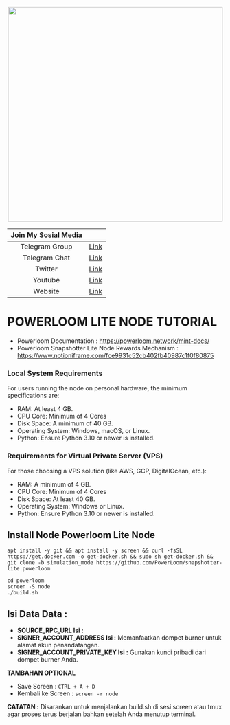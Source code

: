 <p align="center">
  <img height="500" height="auto" src="https://github.com/bangpateng/powerloom-lite-node/assets/38981255/7b334d46-0a49-4d13-81c3-4208d44b216d">

| Join My Sosial Media  | |
| :------------: | :------------: |
| Telegram Group  | [Link](https://t.me/bangpateng_group "Link")  |
| Telegram Chat  | [Link](https://t.me/bangpateng_airdrop "Link")  |
| Twitter  | [Link](https://www.twitter.com/bangpateng_com "Link")  |
|  Youtube | [Link](https://www.youtube.com/c/BangPateng/ "Link")  |
|  Website | [Link](http://www.bangpateng.com "Link")  |
</p>

# POWERLOOM LITE NODE TUTORIAL

- Powerloom Documentation : https://powerloom.network/mint-docs/
- Powerloom Snapshotter Lite Node Rewards Mechanism : https://www.notioniframe.com/fce9931c52cb402fb40987c1f0f80875

### Local System Requirements
For users running the node on personal hardware, the minimum specifications are:

- RAM: At least 4 GB.
- CPU Core: Minimum of 4 Cores
- Disk Space: A minimum of 40 GB.
- Operating System: Windows, macOS, or Linux.
- Python: Ensure Python 3.10 or newer is installed.

### Requirements for Virtual Private Server (VPS)
For those choosing a VPS solution (like AWS, GCP, DigitalOcean, etc.):

- RAM: A minimum of 4 GB.
- CPU Core: Minimum of 4 Cores
- Disk Space: At least 40 GB.
- Operating System: Windows or Linux.
- Python: Ensure Python 3.10 or newer is installed.


## Install Node Powerloom Lite Node

```
apt install -y git && apt install -y screen && curl -fsSL https://get.docker.com -o get-docker.sh && sudo sh get-docker.sh && git clone -b simulation_mode https://github.com/PowerLoom/snapshotter-lite powerloom
```

```
cd powerloom
screen -S node
./build.sh
```

## Isi Data Data :

- **SOURCE_RPC_URL Isi :**  
- **SIGNER_ACCOUNT_ADDRESS Isi :** Memanfaatkan dompet burner untuk alamat akun penandatangan.
- **SIGNER_ACCOUNT_PRIVATE_KEY Isi :** Gunakan kunci pribadi dari dompet burner Anda.

**TAMBAHAN OPTIONAL**
- Save Screen : ```CTRL + A + D```
- Kembali ke Screen : ```screen -r node```

**CATATAN :**
Disarankan untuk menjalankan build.sh di sesi screen atau tmux agar proses terus berjalan bahkan setelah Anda menutup terminal.
